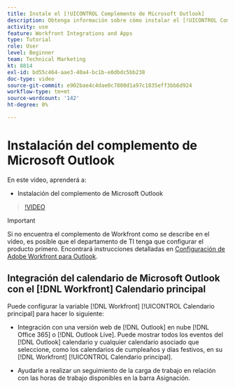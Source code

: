 ```yaml
---
title: Instale el [!UICONTROL Complemento de Microsoft Outlook]
description: Obtenga información sobre cómo instalar el [!UICONTROL Complemento de Microsoft Outlook]
activity: use
feature: Workfront Integrations and Apps
type: Tutorial
role: User
level: Beginner
team: Technical Marketing
kt: 8814
exl-id: bd55c464-aae3-40a4-bc1b-e0dbdc5bb238
doc-type: video
source-git-commit: e902bae4c4dae0c7800d1a97c1835eff3bb6d924
workflow-type: tm+mt
source-wordcount: '142'
ht-degree: 0%

---
```


# Instalación del complemento de Microsoft Outlook

En este vídeo, aprenderá a:

* Instalación del complemento de Microsoft Outlook

>[!VIDEO](https://video.tv.adobe.com/v/335115/?quality=12)

>[!IMPORTANT]
>
>Si no encuentra el complemento de Workfront como se describe en el vídeo, es posible que el departamento de TI tenga que configurar el producto primero. Encontrará instrucciones detalladas en [Configuración de Adobe Workfront para Outlook](https://experienceleague.adobe.com/docs/workfront/using/adobe-workfront-integrations/workfront-for-outlook/set-up-workfront-for-outlook.html).

## Integración del calendario de Microsoft Outlook con el [!DNL Workfront] Calendario principal

Puede configurar la variable [!DNL Workfront] [!UICONTROL Calendario principal] para hacer lo siguiente:

* Integración con una versión web de [!DNL Outlook] en nube [!DNL Office 365] o [!DNL Outlook Live]. Puede mostrar todos los eventos del [!DNL Outlook] calendario y cualquier calendario asociado que seleccione, como los calendarios de cumpleaños y días festivos, en su [!DNL Workfront] [!UICONTROL Calendario principal].

* Ayudarle a realizar un seguimiento de la carga de trabajo en relación con las horas de trabajo disponibles en la barra Asignación.
